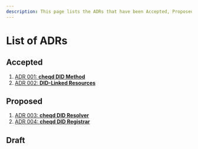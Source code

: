 ```yaml
---
description: This page lists the ADRs that have been Accepted, Proposed, or in Draft stage.
---
```


# List of ADRs

## Accepted

1. [ADR 001: **cheqd DID Method**](adr-001-cheqd-did-method.md)
2. [ADR 002: **DID-Linked Resources**](adr-002-did-linked-resources.md)

## Proposed

1. [ADR 003: **cheqd DID Resolver**](adr-003-did-resolver.md)
2. [ADR 004: **cheqd DID Registrar**](adr-004-did-registrar.md)

## Draft
